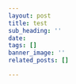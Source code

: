 ```yaml
---
layout: post
title: test
sub_heading: ''
date: 
tags: []
banner_image: ''
related_posts: []

---
```

